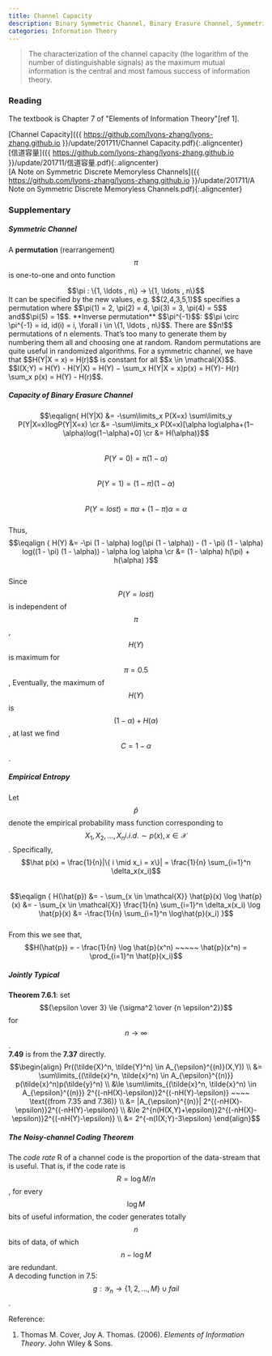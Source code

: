 ```yaml
---
title: Channel Capacity
description: Binary Symmetric Channel, Binary Erasure Channel, Symmetric Channels, Feedback Capacity 
categories: Information Theory
---
```


>  The characterization of the channel capacity (the logarithm of the number of distinguishable signals) as the maximum mutual information is the central and most famous success of information theory.   
  
### **Reading**    
The textbook is Chapter 7 of "Elements of Information Theory"[ref 1].   

[Channel Capacity]({{ https://github.com/lyons-zhang/lyons-zhang.github.io }}/update/201711/Channel Capacity.pdf){:.aligncenter}   
[信道容量]({{ https://github.com/lyons-zhang/lyons-zhang.github.io }}/update/201711/信道容量.pdf){:.aligncenter}   
[A Note on Symmetric Discrete Memoryless Channels]({{ https://github.com/lyons-zhang/lyons-zhang.github.io }}/update/201711/A Note on Symmetric Discrete Memoryless Channels.pdf){:.aligncenter}   
### **Supplementary**   
##### **Symmetric Channel**  
A **permutation** (rearrangement) $$\pi$$ is one-to-one and onto function   
<center>$$\pi : \{1, \ldots , n\} → \{1, \ldots , n\}$$</center>
It can be specified by the new values, e.g. $$(2,4,3,5,1)$$ specifies a permutation where $$\pi(1) = 2, \pi(2) = 4, \pi(3) = 3, \pi(4) = 5$$ and$$\pi(5) = 1$$.   
**Inverse permutation** $$\pi^{-1}$$: $$\pi \circ \pi^{-1} = id, id(i) = i, \forall i \in \{1, \ldots , n\}$$.   
There are $$n!$$ permutations of n elements. That’s too many to generate them by numbering them all and choosing one at random. Random permutations are quite useful in randomized algorithms.   
For a symmetric channel, we have that $$H(Y|X = x) = H(r)$$ is constant for all $$x \in \mathcal{X}$$.
$$I(X;Y) = H(Y) - H(Y|X) = H(Y) − \sum_x H(Y|X = x)p(x) = H(Y)- H(r) \sum_x p(x) = H(Y) - H(r)$$.    
     
##### **Capacity of Binary Erasure Channel**  
$$\eqalign{ H(Y|X) &= -\sum\limits_x P(X=x) \sum\limits_y P(Y|X=x)logP(Y|X=x) \cr &= -\sum\limits_x P(X=x)[\alpha log\alpha+(1−\alpha)log(1−\alpha)+0] \cr &= H(\alpha)}$$   
$$P(Y=0) = \pi(1−\alpha)$$   
$$P(Y=1) = (1−\pi)(1−\alpha)$$   
$$P(Y=lost) = \pi \alpha + (1 - \pi)\alpha = \alpha$$   
Thus,   
$$\eqalign { H(Y) &=  -\pi (1 - \alpha) log(\pi (1 - \alpha)) - (1 - \pi) (1 - \alpha) log((1 - \pi) (1 - \alpha)) - \alpha log \alpha \cr &= (1 - \alpha) h(\pi) + h(\alpha) }$$   
Since $$P(Y = lost)$$ is independent of $$\pi$$, $$H(Y)$$ is maximum for $$\pi = 0.5$$, Eventually, the maximum of $$H(Y)$$ is $$(1−\alpha)+H(\alpha)$$, at last we find $$C = 1-\alpha$$.   
   
##### **Empirical Entropy**  
Let $$\hat p$$ denote the empirical probability mass function corresponding to $$X_1, X_2, \ldots , X_n i.i.d. \sim p(x), x \in \mathcal{X}$$. Specifically,    
$$\hat p(x) = \frac{1}{n}|\{ i \mid x_i = x\}| = \frac{1}{n} \sum_{i=1}^n \delta_x(x_i)$$    
$$\eqalign { H(\hat{p}) &= - \sum_{x \in \mathcal{X}} \hat{p}(x) \log \hat{p}(x) &= - \sum_{x \in \mathcal{X}} \frac{1}{n} \sum_{i=1}^n \delta_x(x_i) \log \hat{p}(x) &= -\frac{1}{n} \sum_{i=1}^n \log\hat{p}(x_i) }$$    
From this we see that,   
$$H(\hat{p}) = - \frac{1}{n} \log \hat{p}(x^n) ~~~~~ \hat{p}(x^n) = \prod_{i=1}^n \hat{p}(x_i)$$  
    
##### **Jointly Typical**  
**Theorem 7.6.1**: set $${\epsilon \over 3} \le {\sigma^2 \over {n \epsilon^2}}$$ for $$n \to \infty$$.  
**7.49** is from the **7.37** directly.   
$$\begin{align} 
Pr((\tilde{X}^n, \tilde{Y}^n) \in A_{\epsilon}^{(n)}(X,Y))  \\
&= \sum\limits_{(\tilde{x}^n, \tilde{x}^n) \in A_{\epsilon}^{(n)}} p(\tilde{x}^n)p(\tilde{y}^n)  \\ 
&\le \sum\limits_{(\tilde{x}^n, \tilde{x}^n) \in A_{\epsilon}^{(n)}} 2^{(-nH(X)-\epsilon)}2^{(-nH(Y)-\epsilon)} ~~~~ \text{(from 7.35 and 7.36)}  \\
&= |A_{\epsilon}^{(n)}| 2^{(-nH(X)-\epsilon)}2^{(-nH(Y)-\epsilon)}  \\
&\le 2^{n(H(X,Y)+\epsilon)}2^{(-nH(X)-\epsilon)}2^{(-nH(Y)-\epsilon)}  \\
&= 2^{-n(I(X;Y)-3\epsilon}
\end{align}$$
   
##### **The Noisy-channel Coding Theorem**  
The *code rate* R of a channel code is the proportion of the data-stream that is useful. That is, if the code rate is $$R = \log M/n$$, for every $$\log M$$ bits of useful information, the coder generates totally $$n$$ bits of data, of which $$n- \log M$$ are redundant.  
A decoding function in 7.5: $$g : \mathcal{Y}_n \to \{1, 2, . . . , M\} \cup {fail}$$.
    
Reference:  
1. Thomas M. Cover, Joy A. Thomas. (2006). *Elements of Information Theory*. John Wiley & Sons. 
